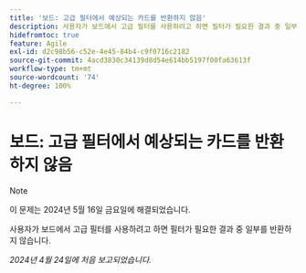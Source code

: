 ```yaml
---
title: '보드: 고급 필터에서 예상되는 카드를 반환하지 않음'
description: 사용자가 보드에서 고급 필터를 사용하려고 하면 필터가 필요한 결과 중 일부를 반환하지 않습니다.
hidefromtoc: true
feature: Agile
exl-id: d2c98b56-c52e-4e45-84b4-c9f0716c2182
source-git-commit: 4acd3830c34139d8d54e614bb5197f00fa63613f
workflow-type: tm+mt
source-wordcount: '74'
ht-degree: 100%

---
```


# 보드: 고급 필터에서 예상되는 카드를 반환하지 않음

>[!NOTE]
>
>이 문제는 2024년 5월 16일 금요일에 해결되었습니다.

사용자가 보드에서 고급 필터를 사용하려고 하면 필터가 필요한 결과 중 일부를 반환하지 않습니다.

_2024년 4월 24일에 처음 보고되었습니다._
